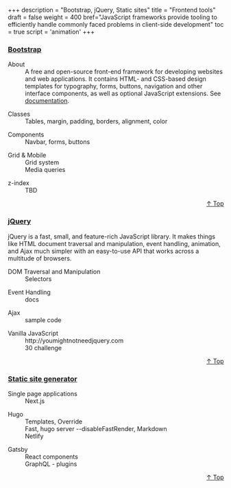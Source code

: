 +++
description = "Bootstrap, jQuery, Static sites"
title = "Frontend tools"
draft = false
weight = 400
bref="JavaScript frameworks provide tooling to efficiently handle commonly faced problems in client-side development"
toc = true
script = 'animation'
+++

<h3 class="section-head" id="h-Section1"><a href="#h-Section1">Bootstrap</a></h3>
  <div class="example">
    <dl>
      <dt>About</dt>
      <dd>A free and open-source front-end framework for developing websites and web applications. It contains HTML- and CSS-based design templates for typography, forms, buttons, navigation and other interface components, as well as optional JavaScript extensions. See <a href="https://getbootstrap.com"> documentation</a>.</dd>
    </dl>
    <dl>
      <dt>Classes</dt>
      <dd>Tables, margin, padding, borders, alignment, color </dd>
    </dl>
    <dl>
      <dt>Components</dt>
      <dd>Navbar, forms, buttons</dd>
    </dl>
    <dl>
      <dt>Grid & Mobile</dt>
      <dd>Grid system</dd>
      <dd>Media queries</dd>
    </dl>
    <dl>
      <dt>z-index</dt>
      <dd>TBD</dd>
    </dl>
  </div>
<div style="text-align:right"> <a href="#top">&#8593; Top</a></div>

<h3 class="section-head" id="h-Section2"><a href="#h-Section2">jQuery</a></h3>
  <div class="example">
  <p>jQuery is a fast, small, and feature-rich JavaScript library. It makes things like HTML document traversal and manipulation, event handling, animation, and Ajax much simpler with an easy-to-use API that works across a multitude of browsers.</p>
    <dl>
      <dt>DOM Traversal and Manipulation</dt>
      <dd>Selectors </dd>
    </dl>
    <dl>
      <dt>Event Handling</dt>
      <dd>docs </dd>
    </dl>
    <dl>
      <dt>Ajax</dt>
      <dd>sample code </dd>
    </dl>
    <dl>
      <dt>Vanilla JavaScript</dt>
      <dd>http://youmightnotneedjquery.com </dd>
      <dd>30 challenge </dd>
    </dl>
  </div>
<div style="text-align:right"> <a href="#top">&#8593; Top</a></div>


<h3 class="section-head" id="h-Section3"><a href="#h-Section3">Static site generator</a></h3>
  <div class="example">
    <dl>
      <dt>Single page applications</dt>
      <dd>Next.js</dd>
    </dl>
    <dl>
      <dt>Hugo</dt>
      <dd>Templates, Override </dd>
      <dd>Fast, hugo server --disableFastRender, Markdown</dd>
      <dd>Netlify</dd>
    </dl>
    <dl>
      <dt>Gatsby</dt>
      <dd>React components</dd>
      <dd>GraphQL - plugins</dd>
    </dl>
  </div>
<div style="text-align:right"> <a href="#top">&#8593; Top</a></div>